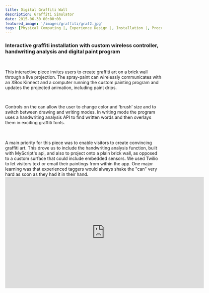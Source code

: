 ```yaml
---
title: Digital Graffiti Wall
description: Graffiti Simulator
date: 2015-06-30 00:00:00
featured_image: '/images/graffiti/graf2.jpg'
tags: [Physical Computing |, Experience Design |, Installation |, Processing]
---
```



<h3>Interactive graffiti installation with custom wireless controller, handwriting analysis and digital paint program</h3>

<br/>

This interactive piece invites users to create graffiti art on a brick wall through a live projection. The spray-paint can wirelessly communicates with an XBox Kinnect and a computer running the custom painting program and updates the projected animation, including paint drips. 


<div class="gallery" data-columns="2">
<img  src="{{ site.baseurl }}/images/graffiti/can.gif" alt="" title="controller"/>

<img  src="{{ site.baseurl }}/images/graffiti/setup.jpg" alt="" title="setup"/>
<img class="col three" src="{{ site.baseurl }}/images/graffiti/graf2.gif" alt="" title="graffiti gif"/>
</div>
	


Controls on the can allow the user to change color and ‘brush’ size and to switch between drawing and writing modes. 
In writing mode the program uses a handwriting analysis API to find written words and then overlays them in exciting graffiti fonts.
<div class="gallery" data="columns:3">
<img class="col one" src="{{ site.baseurl }}/images/graffiti/graf1.jpg" alt="" title="graffiti piece"/>
<img class="col one" src="{{ site.baseurl }}/images/graffiti/tag21.jpg" alt="" title="graffiti piece"/>
<img class="col one" src="{{ site.baseurl }}/images/graffiti/tag1.jpg" alt="" title="graffiti piece"/>
</div>

<br>
A main priority for this piece was to enable visitors to create convincing graffiti art. This drove us to include the handwriting analysis function, built with MyScript's api, and also to project onto a plain brick wall, as opposed to a custom surface that could include embedded sensors. 
We used Twilio to let visitors text or email their paintings from within the app.
One major learning was that experienced taggers would always shake the "can" very hard as soon as they had it in their hand.

<br>
<iframe src="https://player.vimeo.com/video/114297732" width="640" height="360" frameborder="0" webkitallowfullscreen mozallowfullscreen allowfullscreen></iframe>

<br>


